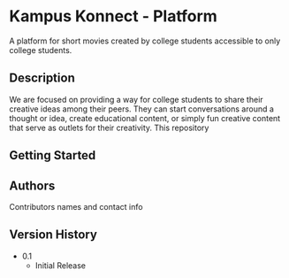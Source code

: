 # Kampus Konnect - Platform

A platform for short movies created by college students accessible to only college students.

## Description
We are focused on providing a way for college students to share their creative ideas among their peers. They can start conversations around a thought or idea, create educational content, or simply fun creative content that serve as outlets for their creativity. This repository 

## Getting Started


## Authors

Contributors names and contact info


## Version History

* 0.1
    * Initial Release
